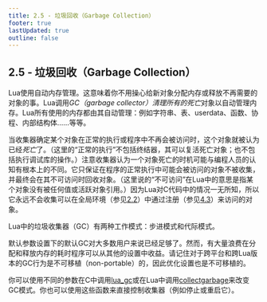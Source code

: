 ```yaml
---
title: 2.5 - 垃圾回收（Garbage Collection）
footer: true
lastUpdated: true
outline: false
---
```


## 2.5 - 垃圾回收（Garbage Collection）
Lua使用自动内存管理。这意味着你不用操心给新对象分配内存或释放不再需要的对象的事。Lua调用*GC（garbage collector）*清理所有的*死亡*对象以自动管理内存。Lua所有使用的内存都由其自动管理：例如字符串、表、userdata、函数、协程、内部结构体……等等。

当收集器确定某个对象在正常的执行或程序中不再会被访问时，这个对象就被认为已经*死亡*了。（这里的“正常的执行”不包括终结器，其可以复活死亡对象；也不包括执行调试库的操作。）注意收集器认为一个对象死亡的时机可能与编程人员的认知有根本上的不同。它只保证在程序的正常执行中可能会被访问的对象不被收集，并最终会在其不可访问时回收对象。（这里说的“不可访问”在Lua中的意思是指某个对象没有被任何值或活跃对象引用。）因为Lua对C代码中的情况一无所知，所以它永远不会收集可以在全局环境（参见[2.2](/2.2)）中通过注册（参见[4.3](/4.3)）来访问的对象。

Lua中的垃圾收集器（GC）有两种工作模式：步进模式和代际模式。

默认参数设置下的默认GC对大多数用户来说已经足够了。然而，有大量浪费在分配和释放内存的耗时程序可以从其他的设置中收益。请记住对于跨平台和跨Lua版本的GC行为是不可移植（non-portable）的，因此优化设置也是不可移植的。

你可以使用不同的参数在C中调用[lua_gc](/4.6#lua_gc)或在Lua中调用[collectgarbage](/6.1#collectgarbage)来改变GC模式。你也可以使用这些函数来直接控制收集器（例如停止或重启它）。